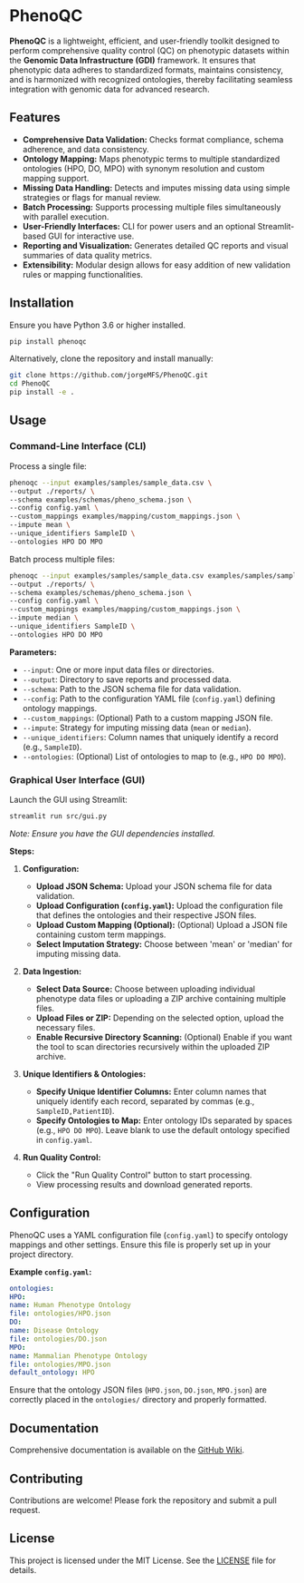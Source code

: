# PhenoQC

**PhenoQC** is a lightweight, efficient, and user-friendly toolkit designed to perform comprehensive quality control (QC) on phenotypic datasets within the **Genomic Data Infrastructure (GDI)** framework. It ensures that phenotypic data adheres to standardized formats, maintains consistency, and is harmonized with recognized ontologies, thereby facilitating seamless integration with genomic data for advanced research.

## Features

- **Comprehensive Data Validation:** Checks format compliance, schema adherence, and data consistency.
- **Ontology Mapping:** Maps phenotypic terms to multiple standardized ontologies (HPO, DO, MPO) with synonym resolution and custom mapping support.
- **Missing Data Handling:** Detects and imputes missing data using simple strategies or flags for manual review.
- **Batch Processing:** Supports processing multiple files simultaneously with parallel execution.
- **User-Friendly Interfaces:** CLI for power users and an optional Streamlit-based GUI for interactive use.
- **Reporting and Visualization:** Generates detailed QC reports and visual summaries of data quality metrics.
- **Extensibility:** Modular design allows for easy addition of new validation rules or mapping functionalities.

## Installation

Ensure you have Python 3.6 or higher installed.

```bash
pip install phenoqc
```

Alternatively, clone the repository and install manually:

```bash
git clone https://github.com/jorgeMFS/PhenoQC.git
cd PhenoQC
pip install -e .
```

## Usage

### Command-Line Interface (CLI)

Process a single file:

```bash
phenoqc --input examples/samples/sample_data.csv \
--output ./reports/ \
--schema examples/schemas/pheno_schema.json \
--config config.yaml \
--custom_mappings examples/mapping/custom_mappings.json \
--impute mean \
--unique_identifiers SampleID \
--ontologies HPO DO MPO
```

Batch process multiple files:

```bash
phenoqc --input examples/samples/sample_data.csv examples/samples/sample_data.json examples/samples/sample_data.tsv \
--output ./reports/ \
--schema examples/schemas/pheno_schema.json \
--config config.yaml \
--custom_mappings examples/mapping/custom_mappings.json \
--impute median \
--unique_identifiers SampleID \
--ontologies HPO DO MPO
```

**Parameters:**

- `--input`: One or more input data files or directories.
- `--output`: Directory to save reports and processed data.
- `--schema`: Path to the JSON schema file for data validation.
- `--config`: Path to the configuration YAML file (`config.yaml`) defining ontology mappings.
- `--custom_mappings`: (Optional) Path to a custom mapping JSON file.
- `--impute`: Strategy for imputing missing data (`mean` or `median`).
- `--unique_identifiers`: Column names that uniquely identify a record (e.g., `SampleID`).
- `--ontologies`: (Optional) List of ontologies to map to (e.g., `HPO DO MPO`).

### Graphical User Interface (GUI)

Launch the GUI using Streamlit:

```bash
streamlit run src/gui.py
```

*Note: Ensure you have the GUI dependencies installed.*

**Steps:**

1. **Configuration:**
   - **Upload JSON Schema:** Upload your JSON schema file for data validation.
   - **Upload Configuration (`config.yaml`):** Upload the configuration file that defines the ontologies and their respective JSON files.
   - **Upload Custom Mapping (Optional):** (Optional) Upload a JSON file containing custom term mappings.
   - **Select Imputation Strategy:** Choose between 'mean' or 'median' for imputing missing data.

2. **Data Ingestion:**
   - **Select Data Source:** Choose between uploading individual phenotype data files or uploading a ZIP archive containing multiple files.
   - **Upload Files or ZIP:** Depending on the selected option, upload the necessary files.
   - **Enable Recursive Directory Scanning:** (Optional) Enable if you want the tool to scan directories recursively within the uploaded ZIP archive.

3. **Unique Identifiers & Ontologies:**
   - **Specify Unique Identifier Columns:** Enter column names that uniquely identify each record, separated by commas (e.g., `SampleID,PatientID`).
   - **Specify Ontologies to Map:** Enter ontology IDs separated by spaces (e.g., `HPO DO MPO`). Leave blank to use the default ontology specified in `config.yaml`.

4. **Run Quality Control:**
   - Click the "Run Quality Control" button to start processing.
   - View processing results and download generated reports.

## Configuration

PhenoQC uses a YAML configuration file (`config.yaml`) to specify ontology mappings and other settings. Ensure this file is properly set up in your project directory.

**Example `config.yaml`:**

```yaml
ontologies:
HPO:
name: Human Phenotype Ontology
file: ontologies/HPO.json
DO:
name: Disease Ontology
file: ontologies/DO.json
MPO:
name: Mammalian Phenotype Ontology
file: ontologies/MPO.json
default_ontology: HPO
```

Ensure that the ontology JSON files (`HPO.json`, `DO.json`, `MPO.json`) are correctly placed in the `ontologies/` directory and properly formatted.


## Documentation

Comprehensive documentation is available on the [GitHub Wiki](https://github.com/jorgeMFS/PhenoQC/wiki).

## Contributing

Contributions are welcome! Please fork the repository and submit a pull request.

## License

This project is licensed under the MIT License. See the [LICENSE](LICENSE) file for details.
